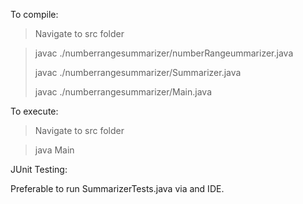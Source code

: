 To compile:
 > Navigate to src folder 
  
 > javac ./numberrangesummarizer/numberRangeummarizer.java 
 > 
 > javac ./numberrangesummarizer/Summarizer.java 
 > 
 > javac ./numberrangesummarizer/Main.java

To execute: 
 > Navigate to src folder 

 > java Main

JUnit Testing: 

Preferable to run SummarizerTests.java via and IDE.
